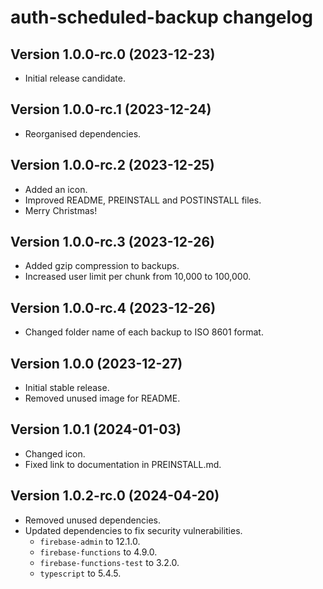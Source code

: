 # auth-scheduled-backup changelog

## Version 1.0.0-rc.0 (2023-12-23)
- Initial release candidate.

## Version 1.0.0-rc.1 (2023-12-24)
- Reorganised dependencies.

## Version 1.0.0-rc.2 (2023-12-25)
- Added an icon.
- Improved README, PREINSTALL and POSTINSTALL files.
- Merry Christmas!

## Version 1.0.0-rc.3 (2023-12-26)
- Added gzip compression to backups.
- Increased user limit per chunk from 10,000 to 100,000.

## Version 1.0.0-rc.4 (2023-12-26)
- Changed folder name of each backup to ISO 8601 format.

## Version 1.0.0 (2023-12-27)
- Initial stable release.
- Removed unused image for README.

## Version 1.0.1 (2024-01-03)
- Changed icon.
- Fixed link to documentation in PREINSTALL.md.

## Version 1.0.2-rc.0 (2024-04-20)
- Removed unused dependencies.
- Updated dependencies to fix security vulnerabilities.
    - `firebase-admin` to 12.1.0.
    - `firebase-functions` to 4.9.0.
    - `firebase-functions-test` to 3.2.0.
    - `typescript` to 5.4.5.
